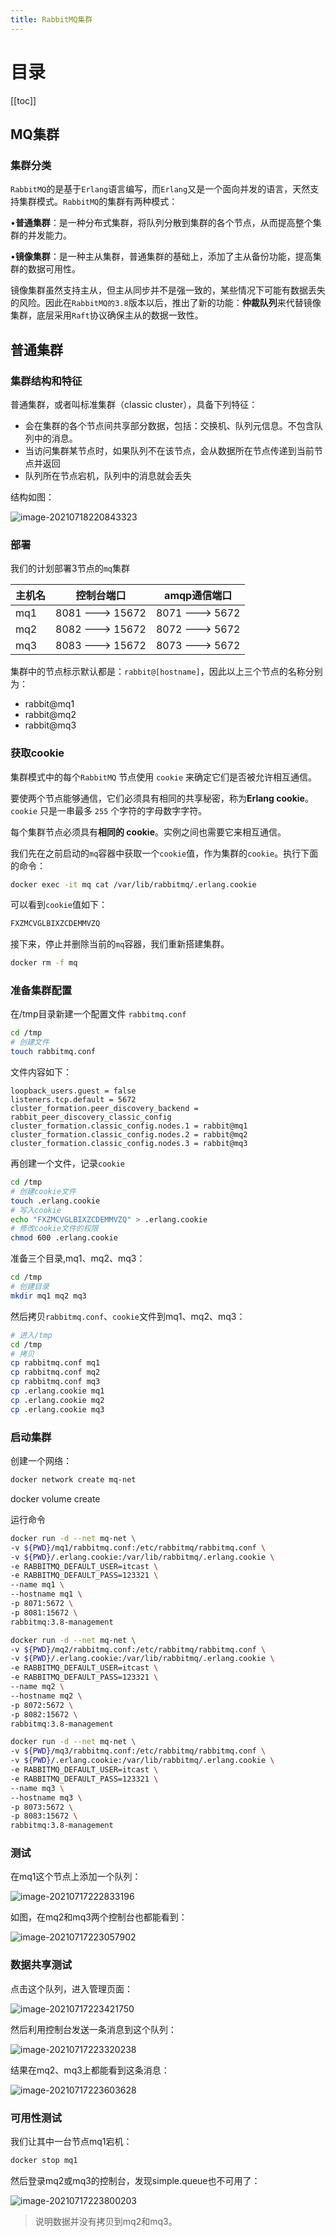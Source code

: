```yaml
---
title: RabbitMQ集群
---
```

# 目录

[[toc]]

## MQ集群

### 集群分类

`RabbitMQ`的是基于`Erlang`语言编写，而`Erlang`又是一个面向并发的语言，天然支持集群模式。`RabbitMQ`的集群有两种模式：

•**普通集群**：是一种分布式集群，将队列分散到集群的各个节点，从而提高整个集群的并发能力。

•**镜像集群**：是一种主从集群，普通集群的基础上，添加了主从备份功能，提高集群的数据可用性。



镜像集群虽然支持主从，但主从同步并不是强一致的，某些情况下可能有数据丢失的风险。因此在`RabbitMQ的3.8`版本以后，推出了新的功能：**仲裁队列**来代替镜像集群，底层采用`Raft`协议确保主从的数据一致性。



## 普通集群

### 集群结构和特征

普通集群，或者叫标准集群（classic cluster），具备下列特征：

- 会在集群的各个节点间共享部分数据，包括：交换机、队列元信息。不包含队列中的消息。
- 当访问集群某节点时，如果队列不在该节点，会从数据所在节点传递到当前节点并返回
- 队列所在节点宕机，队列中的消息就会丢失

结构如图：

![image-20210718220843323](./img/image-20210718220843323.png)



### 部署

我们的计划部署3节点的`mq`集群

| 主机名 | 控制台端口      | amqp通信端口    |
| ------ | --------------- | --------------- |
| mq1    | 8081 ---> 15672 | 8071 ---> 5672  |
| mq2    | 8082 ---> 15672 | 8072 ---> 5672  |
| mq3    | 8083 ---> 15672 | 8073  ---> 5672 |

集群中的节点标示默认都是：`rabbit@[hostname]`，因此以上三个节点的名称分别为：

- rabbit@mq1
- rabbit@mq2
- rabbit@mq3

### 获取cookie

集群模式中的每个`RabbitMQ` 节点使用 `cookie` 来确定它们是否被允许相互通信。

要使两个节点能够通信，它们必须具有相同的共享秘密，称为**Erlang cookie**。`cookie` 只是一串最多 `255` 个字符的字母数字字符。

每个集群节点必须具有**相同的 cookie**。实例之间也需要它来相互通信。



我们先在之前启动的`mq`容器中获取一个`cookie`值，作为集群的`cookie`。执行下面的命令：

```sh
docker exec -it mq cat /var/lib/rabbitmq/.erlang.cookie
```

可以看到`cookie`值如下：

```sh
FXZMCVGLBIXZCDEMMVZQ
```



接下来，停止并删除当前的`mq`容器，我们重新搭建集群。

```sh
docker rm -f mq
```

### 准备集群配置

在/tmp目录新建一个配置文件 `rabbitmq.conf`

```sh
cd /tmp
# 创建文件
touch rabbitmq.conf
```

文件内容如下：

```nginx
loopback_users.guest = false
listeners.tcp.default = 5672
cluster_formation.peer_discovery_backend = rabbit_peer_discovery_classic_config
cluster_formation.classic_config.nodes.1 = rabbit@mq1
cluster_formation.classic_config.nodes.2 = rabbit@mq2
cluster_formation.classic_config.nodes.3 = rabbit@mq3
```



再创建一个文件，记录`cookie`

```sh
cd /tmp
# 创建cookie文件
touch .erlang.cookie
# 写入cookie
echo "FXZMCVGLBIXZCDEMMVZQ" > .erlang.cookie
# 修改cookie文件的权限
chmod 600 .erlang.cookie
```





准备三个目录,mq1、mq2、mq3：

```sh
cd /tmp
# 创建目录
mkdir mq1 mq2 mq3
```



然后拷贝`rabbitmq.conf`、`cookie`文件到mq1、mq2、mq3：

```sh
# 进入/tmp
cd /tmp
# 拷贝
cp rabbitmq.conf mq1
cp rabbitmq.conf mq2
cp rabbitmq.conf mq3
cp .erlang.cookie mq1
cp .erlang.cookie mq2
cp .erlang.cookie mq3
```





### 启动集群

创建一个网络：

```sh
docker network create mq-net
```



docker volume create 



运行命令

```sh
docker run -d --net mq-net \
-v ${PWD}/mq1/rabbitmq.conf:/etc/rabbitmq/rabbitmq.conf \
-v ${PWD}/.erlang.cookie:/var/lib/rabbitmq/.erlang.cookie \
-e RABBITMQ_DEFAULT_USER=itcast \
-e RABBITMQ_DEFAULT_PASS=123321 \
--name mq1 \
--hostname mq1 \
-p 8071:5672 \
-p 8081:15672 \
rabbitmq:3.8-management
```



```sh
docker run -d --net mq-net \
-v ${PWD}/mq2/rabbitmq.conf:/etc/rabbitmq/rabbitmq.conf \
-v ${PWD}/.erlang.cookie:/var/lib/rabbitmq/.erlang.cookie \
-e RABBITMQ_DEFAULT_USER=itcast \
-e RABBITMQ_DEFAULT_PASS=123321 \
--name mq2 \
--hostname mq2 \
-p 8072:5672 \
-p 8082:15672 \
rabbitmq:3.8-management
```



```sh
docker run -d --net mq-net \
-v ${PWD}/mq3/rabbitmq.conf:/etc/rabbitmq/rabbitmq.conf \
-v ${PWD}/.erlang.cookie:/var/lib/rabbitmq/.erlang.cookie \
-e RABBITMQ_DEFAULT_USER=itcast \
-e RABBITMQ_DEFAULT_PASS=123321 \
--name mq3 \
--hostname mq3 \
-p 8073:5672 \
-p 8083:15672 \
rabbitmq:3.8-management
```



### 测试

在mq1这个节点上添加一个队列：

![image-20210717222833196](./img/image-20210717222833196.png)

如图，在mq2和mq3两个控制台也都能看到：

![image-20210717223057902](./img/image-20210717223057902.png)



### 数据共享测试

点击这个队列，进入管理页面：

![image-20210717223421750](./img/image-20210717223421750.png)

然后利用控制台发送一条消息到这个队列：

![image-20210717223320238](./img/image-20210717223320238.png)



结果在mq2、mq3上都能看到这条消息：

![image-20210717223603628](./img/image-20210717223603628.png)





### 可用性测试

我们让其中一台节点mq1宕机：

```sh
docker stop mq1
```

然后登录mq2或mq3的控制台，发现simple.queue也不可用了：

![image-20210717223800203](./img/image-20210717223800203.png)



> 说明数据并没有拷贝到mq2和mq3。







